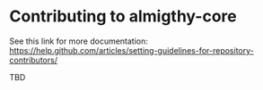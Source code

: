 # Contributing to almigthy-core

See this link for more documentation: https://help.github.com/articles/setting-guidelines-for-repository-contributors/

TBD
